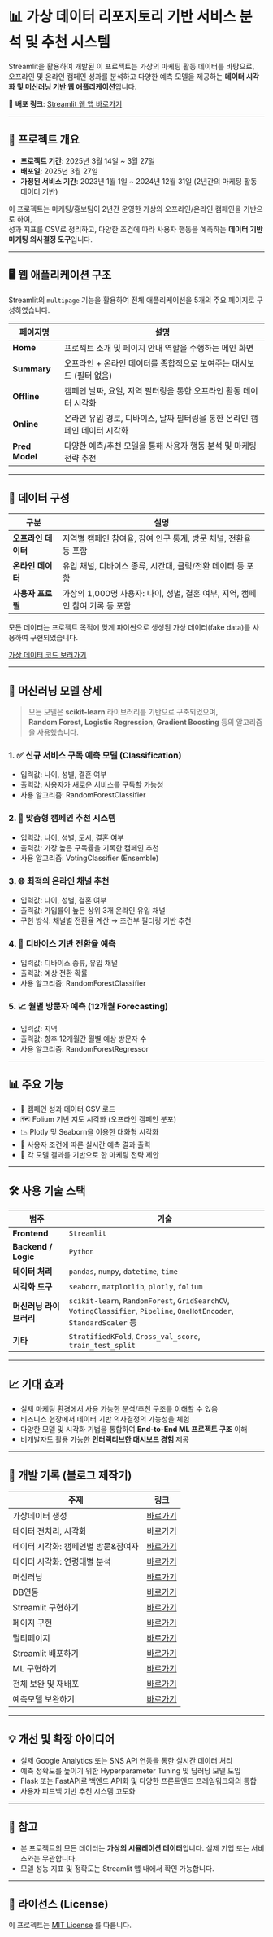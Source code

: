 # 📊 가상 데이터 리포지토리 기반 서비스 분석 및 추천 시스템

Streamlit을 활용하여 개발된 이 프로젝트는 가상의 마케팅 활동 데이터를 바탕으로,  
오프라인 및 온라인 캠페인 성과를 분석하고 다양한 예측 모델을 제공하는 **데이터 시각화 및 머신러닝 기반 웹 애플리케이션**입니다.

🔗 **배포 링크**: [Streamlit 웹 앱 바로가기](https://apprjgroup3-dtiyavdpz8ywuhdu6nhint.Streamlit.app/)

---

## 📅 프로젝트 개요

- **프로젝트 기간**: 2025년 3월 14일 ~ 3월 27일  
- **배포일**: 2025년 3월 27일  
- **가정된 서비스 기간**: 2023년 1월 1일 ~ 2024년 12월 31일 (2년간의 마케팅 활동 데이터 기반)

이 프로젝트는 마케팅/홍보팀이 2년간 운영한 가상의 오프라인/온라인 캠페인을 기반으로 하여,  
성과 지표를 CSV로 정리하고, 다양한 조건에 따라 사용자 행동을 예측하는 **데이터 기반 마케팅 의사결정 도구**입니다.

---

## 🖥️ 웹 애플리케이션 구조

Streamlit의 `multipage` 기능을 활용하여 전체 애플리케이션을 5개의 주요 페이지로 구성하였습니다.

| 페이지명        | 설명 |
|-----------------|------|
| **Home**        | 프로젝트 소개 및 페이지 안내 역할을 수행하는 메인 화면 |
| **Summary**     | 오프라인 + 온라인 데이터를 종합적으로 보여주는 대시보드 (필터 없음) |
| **Offline**     | 캠페인 날짜, 요일, 지역 필터링을 통한 오프라인 활동 데이터 시각화 |
| **Online**      | 온라인 유입 경로, 디바이스, 날짜 필터링을 통한 온라인 캠페인 데이터 시각화 |
| **Pred Model**  | 다양한 예측/추천 모델을 통해 사용자 행동 분석 및 마케팅 전략 추천 |

---

## 📁 데이터 구성

| 구분       | 설명 |
|------------|------|
| **오프라인 데이터** | 지역별 캠페인 참여율, 참여 인구 통계, 방문 채널, 전환율 등 포함 |
| **온라인 데이터** | 유입 채널, 디바이스 종류, 시간대, 클릭/전환 데이터 등 포함 |
| **사용자 프로필** | 가상의 1,000명 사용자: 나이, 성별, 결혼 여부, 지역, 캠페인 참여 기록 등 포함 |

모든 데이터는 프로젝트 목적에 맞게 파이썬으로 생성된 가상 데이터(fake data)를 사용하여 구현되었습니다.

[가상 데이터 코드 보러가기](https://github.com/jjjjunn/fake_data_for_streamlit_prj)

---

## 🤖 머신러닝 모델 상세

> 모든 모델은 **scikit-learn** 라이브러리를 기반으로 구축되었으며,  
> **Random Forest, Logistic Regression, Gradient Boosting** 등의 알고리즘을 사용했습니다.

### 1. ✅ 신규 서비스 구독 예측 모델 (Classification)
- 입력값: 나이, 성별, 결혼 여부
- 출력값: 사용자가 새로운 서비스를 구독할 가능성
- 사용 알고리즘: RandomForestClassifier

### 2. 🎯 맞춤형 캠페인 추천 시스템
- 입력값: 나이, 성별, 도시, 결혼 여부
- 출력값: 가장 높은 구독률을 기록한 캠페인 추천
- 사용 알고리즘: VotingClassifier (Ensemble)

### 3. 🌐 최적의 온라인 채널 추천
- 입력값: 나이, 성별, 결혼 여부
- 출력값: 가입률이 높은 상위 3개 온라인 유입 채널
- 구현 방식: 채널별 전환율 계산 → 조건부 필터링 기반 추천

### 4. 📲 디바이스 기반 전환율 예측
- 입력값: 디바이스 종류, 유입 채널
- 출력값: 예상 전환 확률
- 사용 알고리즘: RandomForestClassifier

### 5. 📈 월별 방문자 예측 (12개월 Forecasting)
- 입력값: 지역
- 출력값: 향후 12개월간 월별 예상 방문자 수
- 사용 알고리즘: RandomForestRegressor

---

## 📊 주요 기능

- 📂 캠페인 성과 데이터 CSV 로드
- 🗺️ Folium 기반 지도 시각화 (오프라인 캠페인 분포)
- 📉 Plotly 및 Seaborn을 이용한 대화형 시각화
- 🧠 사용자 조건에 따른 실시간 예측 결과 출력
- 🧩 각 모델 결과를 기반으로 한 마케팅 전략 제안

---

## 🛠️ 사용 기술 스택

| 범주       | 기술 |
|------------|------|
| **Frontend** | `Streamlit` |
| **Backend / Logic** | `Python` |
| **데이터 처리** | `pandas`, `numpy`, `datetime`, `time` |
| **시각화 도구** | `seaborn`, `matplotlib`, `plotly`, `folium` |
| **머신러닝 라이브러리** | `scikit-learn`, `RandomForest`, `GridSearchCV`, `VotingClassifier`, `Pipeline`, `OneHotEncoder`, `StandardScaler` 등 |
| **기타** | `StratifiedKFold`, `Cross_val_score`, `train_test_split` |

---

## 📈 기대 효과

- 실제 마케팅 환경에서 사용 가능한 분석/추천 구조를 이해할 수 있음  
- 비즈니스 현장에서 데이터 기반 의사결정의 가능성을 체험  
- 다양한 모델 및 시각화 기법을 통합하여 **End-to-End ML 프로젝트 구조** 이해  
- 비개발자도 활용 가능한 **인터랙티브한 대시보드 경험** 제공

---

## 📝 개발 기록 (블로그 제작기)

| 주제 | 링크 |
|------|------|
|가상데이터 생성 | [바로가기](https://puppy-foot-it.tistory.com/722) |
|데이터 전처리, 시각화 | [바로가기](https://puppy-foot-it.tistory.com/734) |
|데이터 시각화: 캠페인별 방문&참여자 | [바로가기](https://puppy-foot-it.tistory.com/735) |
|데이터 시각화: 연령대별 분석 | [바로가기](https://puppy-foot-it.tistory.com/736) |
|머신러닝 | [바로가기](https://puppy-foot-it.tistory.com/737) |
|DB연동 | [바로가기](https://puppy-foot-it.tistory.com/738) |
|Streamlit 구현하기 | [바로가기](https://puppy-foot-it.tistory.com/739) |
|페이지 구현 | [바로가기](https://puppy-foot-it.tistory.com/740) |
|멀티페이지 | [바로가기](https://puppy-foot-it.tistory.com/741) |
|Streamlit 배포하기 | [바로가기](https://puppy-foot-it.tistory.com/742) |
|ML 구현하기 | [바로가기](https://puppy-foot-it.tistory.com/743) |
|전체 보완 및 재배포 | [바로가기](https://puppy-foot-it.tistory.com/722) |
|예측모델 보완하기 | [바로가기](https://puppy-foot-it.tistory.com/926) |

---

## 💡 개선 및 확장 아이디어

- 실제 Google Analytics 또는 SNS API 연동을 통한 실시간 데이터 처리  
- 예측 정확도를 높이기 위한 Hyperparameter Tuning 및 딥러닝 모델 도입  
- Flask 또는 FastAPI로 백엔드 API화 및 다양한 프론트엔드 프레임워크와의 통합  
- 사용자 피드백 기반 추천 시스템 고도화

---

## 📌 참고

- 본 프로젝트의 모든 데이터는 **가상의 시뮬레이션 데이터**입니다. 실제 기업 또는 서비스와는 무관합니다.
- 모델 성능 지표 및 정확도는 Streamlit 앱 내에서 확인 가능합니다.

---

## 📜 라이선스 (License)

이 프로젝트는 [MIT License](LICENSE) 를 따릅니다.
